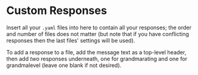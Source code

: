 # Custom Responses
Insert all your `.yaml` files into here to contain all your responses; the order and number of files does not matter (but note that if you have conflicting responses then the last files' settings will be used).

To add a response to a file, add the message text as a top-level header, then add *two* responses underneath, one for grandmarating and one for grandmalevel (leave one blank if not desired).
